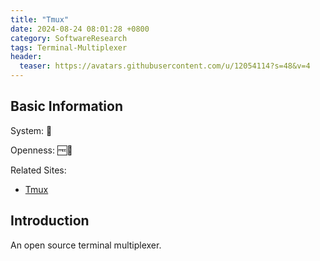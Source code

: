 ```yaml
---
title: "Tmux"
date: 2024-08-24 08:01:28 +0800
category: SoftwareResearch
tags: Terminal-Multiplexer
header:
  teaser: https://avatars.githubusercontent.com/u/12054114?s=48&v=4
---
```


## Basic Information

System: 🐧

Openness: 🆓📖

Related Sites:

* [Tmux](https://github.com/tmux/tmux)

## Introduction

An open source terminal multiplexer.
